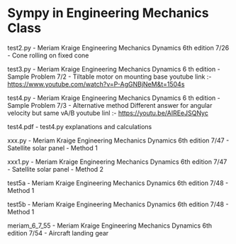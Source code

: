 # Sympy in Engineering Mechanics Class

test2.py - Meriam Kraige Engineering Mechanics Dynamics 6th edition 7/26 - Cone rolling on fixed cone

test3.py - Meriam Kraige Engineering Mechanics Dynamics 6 th edition - Sample Problem 7/2 - Tiltable motor on mounting base
youtube link :- https://www.youtube.com/watch?v=P-AgGNBjNeM&t=1504s

test4.py - Meriam Kraige Engineering Mechanics Dynamics 6 th edition - Sample Problem 7/3 - Alternative method
            Different answer for angular velocity but same vA/B
            youtube linl :- https://youtu.be/AIREeJSQNyc
            
test4.pdf - test4.py explanations and calculations
            
xxx.py - Meriam Kraige Engineering Mechanics Dynamics 6th edition 7/47 - Satellite solar panel - Method 1

xxx1.py - Meriam Kraige Engineering Mechanics Dynamics 6th edition 7/47 - Satellite solar panel - Method 2

test5a - Meriam Kraige Engineering Mechanics Dynamics 6th edition 7/48 - Method 1

test5b - Meriam Kraige Engineering Mechanics Dynamics 6th edition 7/48 - Method 1

meriam_6_7_55 - Meriam Kraige Engineering Mechanics Dynamics 6th edition 7/54 - Aircraft landing gear
